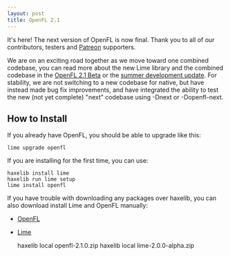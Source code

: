 ```yaml
---
layout: post
title: OpenFL 2.1
---
```


It's here! The next version of OpenFL is now final. Thank you to all of our contributors, testers and [Patreon](http://www.patreon.com/openfl) supporters.

We are on an exciting road together as we move toward one combined codebase, you can read more about the new Lime library and the combined codebase in the [OpenFL 2.1 Beta](http://www.openfl.org/blog/2014/10/04/openfl-2-1-beta/) or the [summer development update](http://www.openfl.org/blog/2014/07/29/summer-update/). For stability, we are not switching to a new codebase for native, but have instead made bug fix improvements, and have integrated the ability to test the new (not yet complete) "next" codebase using -Dnext or -Dopenfl-next.

## How to Install

If you already have OpenFL, you should be able to upgrade like this:

    lime upgrade openfl

If you are installing for the first time, you can use:

    haxelib install lime
    haxelib run lime setup
    lime install openfl

If you have trouble with downloading any packages over haxelib, you can also download install Lime and OpenFL manually:

 * [OpenFL](http://www.openfl.org/builds/openfl/openfl-2.1.0.zip)
 * [Lime](http://www.openfl.org/builds/lime/lime-2.0.0-alpha.zip)

    haxelib local openfl-2.1.0.zip
    haxelib local lime-2.0.0-alpha.zip